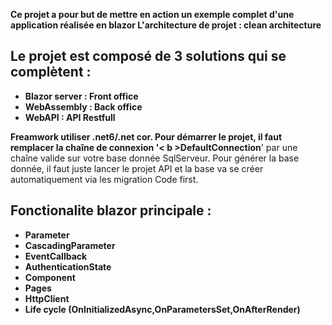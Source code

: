 <b> Ce projet a pour but de mettre en action un exemple complet d'une application réalisée en blazor
L'architecture de projet : clean architecture

Le projet est composé de 3 solutions qui se complètent :
-
- Blazor server : Front office 
- WebAssembly : Back office
- WebAPI : API Restfull

Freamwork utiliser .net6/.net cor.
Pour démarrer le projet, il faut remplacer la chaîne de connexion '< b >DefaultConnection</b >' par une chaîne valide sur votre base donnée SqlServeur.
Pour générer la base donnée, il faut juste lancer le projet API et la base va se créer automatiquement via les migration Code first.

Fonctionalite blazor principale :
- 
- <b> Parameter
- <b> CascadingParameter
- <b> EventCallback
- <b> AuthenticationState
- <b> Component
- <b> Pages
- <b> HttpClient
- <b> Life cycle (OnInitializedAsync,OnParametersSet,OnAfterRender)
